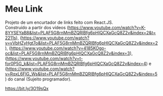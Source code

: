 # Meu Link

Projeto de um encurtador de links feito com React.JS. <br />
Construído a partir dos vídeos (https://www.youtube.com/watch?v=K-8YYSEYaB8&list=PLAF5G8rnMmBZQRlBfg6pHIQCXaGcQ8Z2v&index=2&t=2211s), (https://www.youtube.com/watch?v=vVbHZyHgt7o&list=PLAF5G8rnMmBZQRlBfg6pHIQCXaGcQ8Z2v&index=2), (https://www.youtube.com/watch?v=4185KOgo-oc&list=PLAF5G8rnMmBZQRlBfg6pHIQCXaGcQ8Z2v&index=3), (https://www.youtube.com/watch?v=t-for0P5G_k&list=PLAF5G8rnMmBZQRlBfg6pHIQCXaGcQ8Z2v&index=4) e (https://www.youtube.com/watch?v=RqxL6FlG_Ws&list=PLAF5G8rnMmBZQRlBfg6pHIQCXaGcQ8Z2v&index=5) do canal (Sujeito programador).


https://bit.ly/3O19sQx
